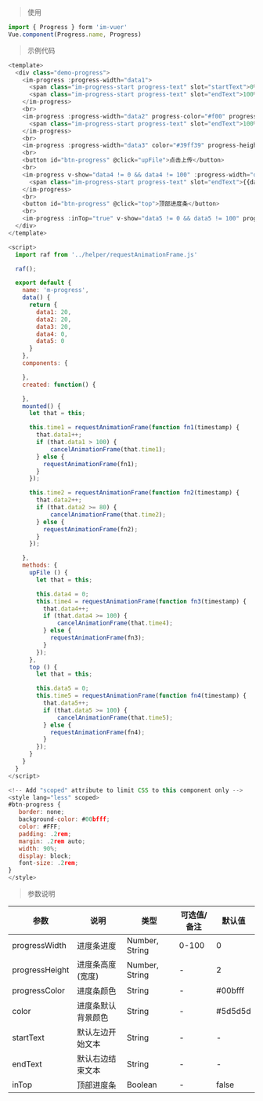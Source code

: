 
> 使用

```js
import { Progress } form 'im-vuer'
Vue.component(Progress.name, Progress)
```

> 示例代码

```js
<template>
  <div class="demo-progress">
    <im-progress :progress-width="data1">
      <span class="im-progress-start progress-text" slot="startText">0%</span>
      <span class="im-progress-start progress-text" slot="endText">100%</span>
    </im-progress>
    <br>
    <im-progress :progress-width="data2" progress-color="#f00" progress-height="20">
      <span class="im-progress-start progress-text" slot="endText">100%</span>
    </im-progress>
    <br>
    <im-progress :progress-width="data3" color="#39ff39" progress-height="5"></im-progress>
    <br>
    <button id="btn-progress" @click="upFile">点击上传</button>
    <br>
    <im-progress v-show="data4 != 0 && data4 != 100" :progress-width="data4">
      <span class="im-progress-start progress-text" slot="endText">{{data4}}%</span>
    </im-progress>
    <br>
    <button id="btn-progress" @click="top">顶部进度条</button>
    <br>
    <im-progress :inTop="true" v-show="data5 != 0 && data5 != 100" progress-height="5" :progress-width="data5"></im-progress>
  </div>
</template>

<script>
  import raf from '../helper/requestAnimationFrame.js'

  raf();

  export default {
    name: 'm-progress',
    data() {
      return {
        data1: 20,
        data2: 20,
        data3: 20,
        data4: 0,
        data5: 0
      }
    },
    components: {

    },
    created: function() {

    },
    mounted() {
      let that = this;

      this.time1 = requestAnimationFrame(function fn1(timestamp) {
        that.data1++;
        if (that.data1 > 100) {
            cancelAnimationFrame(that.time1);
        } else {
          requestAnimationFrame(fn1);
        }
      });

      this.time2 = requestAnimationFrame(function fn2(timestamp) {
        that.data2++;
        if (that.data2 >= 80) {
            cancelAnimationFrame(that.time2);
        } else {
          requestAnimationFrame(fn2);
        }
      });

    },
    methods: {
      upFile () {
        let that = this;

        this.data4 = 0;
        this.time4 = requestAnimationFrame(function fn3(timestamp) {
          that.data4++;
          if (that.data4 >= 100) {
              cancelAnimationFrame(that.time4);
          } else {
            requestAnimationFrame(fn3);
          }
        });
      },
      top () {
        let that = this;

        this.data5 = 0;
        this.time5 = requestAnimationFrame(function fn4(timestamp) {
          that.data5++;
          if (that.data5 >= 100) {
              cancelAnimationFrame(that.time5);
          } else {
            requestAnimationFrame(fn4);
          }
        });
      }
    }
  }
</script>

<!-- Add "scoped" attribute to limit CSS to this component only -->
<style lang="less" scoped>
#btn-progress {
   border: none;
   background-color: #00bfff;
   color: #FFF;
   padding: .2rem;
   margin: .2rem auto;
   width: 90%;
   display: block;
   font-size: .2rem;
}
</style>
```
> 参数说明

  <div>
   <table>
    <thead>
     <tr>
      <th>参数</th> 
      <th>说明</th> 
      <th>类型</th> 
      <th>可选值/备注</th> 
      <th>默认值</th>
     </tr>
    </thead> 
    <tbody>
    <tr>
      <td>progressWidth</td> 
      <td>进度条进度</td> 
      <td>Number, String</td> 
      <td>0-100</td> 
      <td>0</td>
    </tr>
    <tr>
      <td>progressHeight</td> 
      <td>进度条高度(宽度)</td> 
      <td>Number, String</td> 
      <td>-</td> 
      <td>2</td>
    </tr>
    <tr>
      <td>progressColor</td> 
      <td>进度条颜色</td> 
      <td>String</td> 
      <td>-</td> 
      <td>#00bfff</td>
    </tr>
    <tr>
      <td>color</td> 
      <td>进度条默认背景颜色</td> 
      <td>String</td> 
      <td>-</td> 
      <td>#5d5d5d</td>
    </tr>
    <tr>
      <td>startText</td> 
      <td>默认左边开始文本</td> 
      <td>String</td> 
      <td>-</td> 
      <td>-</td>
    </tr>
    <tr>
      <td>endText</td> 
      <td>默认右边结束文本</td> 
      <td>String</td> 
      <td>-</td> 
      <td>-</td>
    </tr>
    <tr>
      <td>inTop</td> 
      <td>顶部进度条</td> 
      <td>Boolean</td> 
      <td>-</td> 
      <td>false</td>
    </tr>
    </tbody>
   </table>
  </div>
  